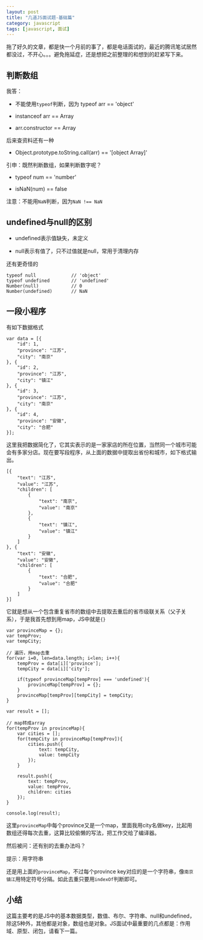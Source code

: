 ```yaml
---
layout: post
title: "几道JS面试题-基础篇"
category: javascript
tags: [javascript, 面试]
---
```


拖了好久的文章，都是快一个月前的事了，都是电话面试的，最近的腾讯笔试居然都没过，不开心。。。避免拖延症，还是想把之前整理的和想到的赶紧写下来。

<!-- more -->

判断数组
----------
我答：

- 不能使用`typeof`判断，因为 typeof arr == 'object'

- instanceof arr == Array

- arr.constructor == Array

后来查资料还有一种

- Object.prototype.toString.call(arr) == '[object Array]'


引申：既然判断数组，如果判断数字呢？

- typeof num == 'number'

- isNaN(num) == false

注意：不能用`NaN`判断，因为`NaN !== NaN`



undefined与null的区别
-----------------------
- undefined表示值缺失，未定义

- null表示有值了，只不过值就是null，常用于清理内存

还有更奇怪的

    typeof null             // 'object'
    typeof undefined        // 'undefined'
    Number(null)            // 0
    Number(undefined)       // NaN



一段小程序
------------
有如下数据格式

    var data = [{
        "id": 1,
        "province": "江苏",
        "city": "南京"
    }, {
        "id": 2,
        "province": "江苏",
        "city": "镇江"
    }, {
        "id": 3,
        "province": "江苏",
        "city": "南京"
    }, {
        "id": 4,
        "province": "安徽",
        "city": "合肥"
    }];

这里我把数据简化了，它其实表示的是一家家店的所在位置，当然同一个城市可能会有多家分店。现在要写段程序，从上面的数据中提取出省份和城市，如下格式输出。

    [{
        "text": "江苏",
        "value": "江苏",
        "children": [
            {
                "text": "南京",
                "value": "南京"
            },
            {
                "text": "镇江",
                "value": "镇江"
            }
        ]
    }, {
        "text": "安徽",
        "value": "安徽",
        "children": [
            {
                "text": "合肥",
                "value": "合肥"
            }
        ]
    }]

它就是想从一个包含重复省市的数组中去提取去重后的省市级联关系（父子关系），于是我首先想到用map，JS中就是`{}`

    var provinceMap = {};
    var tempProv;
    var tempCity;

    // 遍历，用map去重
    for(var i=0, len=data.length; i<len; i++){
        tempProv = data[i]['province'];
        tempCity = data[i]['city'];

        if(typeof provinceMap[tempProv] === 'undefined'){
            provinceMap[tempProv] = {};
        }
        provinceMap[tempProv][tempCity] = tempCity;
    }

    var result = [];

    // map转成array
    for(tempProv in provinceMap){
        var cities = [];
        for(tempCity in provinceMap[tempProv]){
            cities.push({
                text: tempCity,
                value: tempCity
            });
        }

        result.push({
            text: tempProv,
            value: tempProv,
            children: cities
        });
    }

    console.log(result);

这里`provinceMap`中每个province又是一个map，里面我用city名做key，比起用数组还得每次去重，这算比较偷懒的写法，把工作交给了编译器。

然后被问：还有别的去重办法吗？

提示：用字符串

还是用上面的`provinceMap`，不过每个province key对应的是一个字符串，像`南京 镇江`用特定符号分隔。如此去重只要用`indexOf`判断即可。



小结
-------
这篇主要考的是JS中的基本数据类型，数值、布尔、字符串、null和undefined，除这5种外，其他都是对象，数组也是对象。JS面试中最重要的几点都是：作用域、原型、闭包，请看下一篇。
